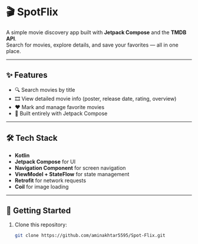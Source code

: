 # 🎬 SpotFlix

A simple movie discovery app built with **Jetpack Compose** and the **TMDB API**.  
Search for movies, explore details, and save your favorites — all in one place.  

---

## ✨ Features
- 🔍 Search movies by title  
- 🎞️ View detailed movie info (poster, release date, rating, overview)  
- ❤️ Mark and manage favorite movies  
- 📱 Built entirely with Jetpack Compose  

---

## 🛠️ Tech Stack
- **Kotlin**  
- **Jetpack Compose** for UI  
- **Navigation Component** for screen navigation  
- **ViewModel + StateFlow** for state management  
- **Retrofit** for network requests  
- **Coil** for image loading  

---

## 🚀 Getting Started

1. Clone this repository:
   ```bash
   git clone https://github.com/aminakhtar5595/Spot-Flix.git
